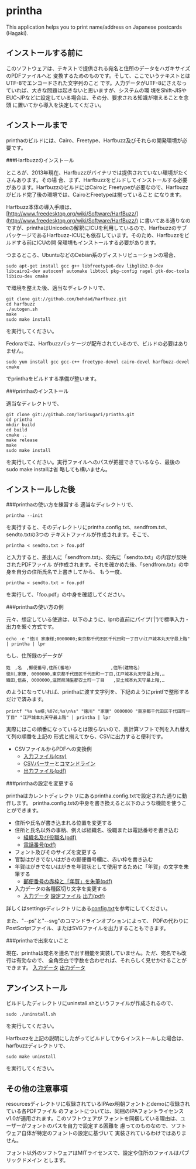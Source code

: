 printha
=======

This application helps you to print name/address on Japanese postcards (Hagaki).

インストールする前に
-----------------

このソフトウェアは、テキストで提供される宛名と住所のデータをハガキサイズのPDFファイルへと
変換するためのものです。そして、ここでいうテキストとはUTF-8でエンコードされた文字列のこと
です。入力データがUTF-8にさえなっていれば、大きな問題は起きないと思いますが、システムの環
境をShift-JISやEUC-JPなどに設定している場合は、その分、要求される知識が増えることを念頭
に置いてから導入を決定してください。


インストールまで
--------------

printhaのビルドには、Cairo、Freetype、Harfbuzz及びそれらの開発環境が必要です。

###Harfbuzzのインストール

ところが、2013年現在、Harfbuzzがバイナリでは提供されていない環境がたくさんあります。その場
合、まず、Harfbuzzをビルドしてインストールする必要があります。HarfbuzzのビルドにはCairoと
Freetypeが必要なので、Harfbuzzがビルド完了後の環境では、CairoとFreetypeは揃っていること
になります。

Harfbuzz本体の導入手順は、
[http://www.freedesktop.org/wiki/Software/HarfBuzz/](http://www.freedesktop.org/wiki/Software/HarfBuzz/)
に書いてある通りなのですが、printhaはUnicodeの解釈にICUを利用しているので、Harfbuzzのサブ
パッケージであるHarfbuzz-ICUにも依存しています。そのため、Harfbuzzをビルドする前にICUの開
発環境もインストールする必要があります。

つまるところ、UbuntuなどのDebian系のディストリビューションの場合、

    sudo apt-get install gcc g++ libfreetype6-dev libglib2.0-dev libcairo2-dev autoconf automake libtool pkg-config ragel gtk-doc-tools libicu-dev cmake

で環境を整えた後、適当なディレクトリで、

    git clone git://github.com/behdad/harfbuzz.git
    cd harfbuzz
    ./autogen.sh
    make
    sudo make install

を実行してください。

Fedoraでは、Harfbuzzパッケージが配布されているので、ビルドの必要はありません。

    sudo yum install gcc gcc-c++ freetype-devel cairo-devel harfbuzz-devel cmake

でprinthaをビルドする準備が整います。

###printhaのインストール

適当なディレクトリで、

    git clone git://github.com/Torisugari/printha.git
    cd printha
    mkdir build
    cd build
    cmake ..
    make release
    make
    sudo make install

を実行してください。実行ファイルへのパスが把握できているなら、最後のsudo make installは省
略しても構いません。

インストールした後
----------------

###printhaの使い方を練習する
適当なディレクトリで、

    printha --init

を実行すると、そのディレクトリにprintha.config.txt、sendfrom.txt、sendto.txtの3つの
テキストファイルが作成されます。そこで、

    printha < sendto.txt > foo.pdf

と入力すると、差出人に「sendfrom.txt」、宛先に「sendto.txt」の内容が反映されたPDFファイル
が作成されます。それを確かめた後、「sendfrom.txt」の中身を自分の住所氏名で上書きしてから、
もう一度、

    printha < sendto.txt > foo.pdf

を実行して、「foo.pdf」の中身を確認してください。

###printhaの使い方の例

元々、想定している使途は、以下のように、lprの直前にパイプ('|')で標準入力・出力を繋ぐ方式です。

    echo -e "徳川 家康様;0000000;東京都千代田区千代田町一丁目\n江戸城本丸天守最上階" | printha | lpr

もし、住所録のデータが

    姓　,名　,郵便番号,住所(番地)　　　　　　　　　,住所(建物名)
    徳川,家康, 0000000,東京都千代田区千代田町一丁目,江戸城本丸天守最上階,…
    織田,信長, 0000000,滋賀県蒲生郡安土町一丁目　　,安土城本丸天守最上階,…

のようになっていれば、printhaに渡す文字列を、下記のようにprintfで整形するだけで済みます。

    printf "%s %s様;%07d;%s\n%s" "徳川" "家康" 0000000 "東京都千代田区千代田町一丁目" "江戸城本丸天守最上階" | printha | lpr

実際にはこの順番になっているとは限らないので、表計算ソフトで列を入れ替えて列の順番を上記の
形式と揃えてから、CSVに出力すると便利です。

* CSVファイルからPDFへの変換例
    * [入力ファイル(csv)](https://github.com/Torisugari/printha/blob/master/demo/addressbook2.csv)
    * [CSVパーサー](https://github.com/Torisugari/printha/blob/master/demo/csvparser.py)と[コマンドライン](https://github.com/Torisugari/printha/blob/master/demo/demo4.sh)
    * [出力ファイル(pdf)](https://github.com/Torisugari/printha/blob/master/demo/4/csv.pdf)

###printhaの設定を変更する

printhaはカレントディレクトリにあるprintha.config.txtで設定された通りに動作します。
printha.config.txtの中身を書き換えると以下のような機能を使うことができます。

* 住所や氏名が書き込まれる位置を変更する
* 住所と氏名以外の事柄、例えば組織名、役職または電話番号を書き込む 
    * [組織名及び役職名(pdf)](https://github.com/Torisugari/printha/blob/master/demo/1/president.pdf)
    * [電話番号(pdf)](https://github.com/Torisugari/printha/blob/master/demo/1/telephone.pdf)
* フォント及びそのサイズを変更する
* 官製はがきでないはがきの郵便番号欄に、赤い枠を書き込む
* 年賀はがきでないはがきを年賀状として使用するために「年賀」の文字を朱筆する
    * [郵便番号の赤枠と「年賀」を朱筆(pdf)](https://github.com/Torisugari/printha/blob/master/demo/1/nenga.pdf)
* 入力データの各種区切り文字を変更する
   * [入力データ](https://github.com/Torisugari/printha/blob/master/demo/addressbook.csv)
     [設定ファイル](https://github.com/Torisugari/printha/blob/master/demo/csvoid.txt)
     [出力(pdf)](https://github.com/Torisugari/printha/blob/master/demo/2/addressbook.pdf)

詳しくはsettingsディレクトリにある[config.txt](https://github.com/Torisugari/printha/blob/master/settings/config.txt)を参考にしてください。

また、"--ps"と"--svg"のコマンドラインオプションによって、
PDFの代わりにPostScriptファイル、またはSVGファイルを出力することもできます。

###printhaで出来ないこと

現在、printhaは宛名を連名で出す機能を実装していません。ただ、宛名でも改行は有効なので、
全角空白で字数を合わせれば、それらしく見せかけることができます。
[入力データ](https://github.com/Torisugari/printha/blob/master/demo/demo3.sh)
[出力データ](https://github.com/Torisugari/printha/blob/master/demo/3/renmei.pdf)

アンインストール
--------------

ビルドしたディレクトリにuninstall.shというファイルが作成されるので、

    sudo ./uninstall.sh

を実行してください。

Harfbuzzを上記の説明にしたがってビルドしてからインストールした場合は、
harfbuzzディレクトリで、

    sudo make uninstall

を実行してください。


その他の注意事項
--------------

resourcesディレクトリに収録されているIPAex明朝フォントとdemoに収録されている各PDFファイル
のフォントについては、同梱のIPAフォントライセンスv1.0が適用されます。このソフトウェアが
フォントを同梱している理由は、ユーザーがフォントのパスを自力で設定する困難を
慮ってのものなので、ソフトウェア自体が特定のフォントの設定に基づいて
実装されているわけではありません。

フォント以外のソフトウェアはMITライセンスで、設定や住所のファイルはパブリックドメイン
とします。

